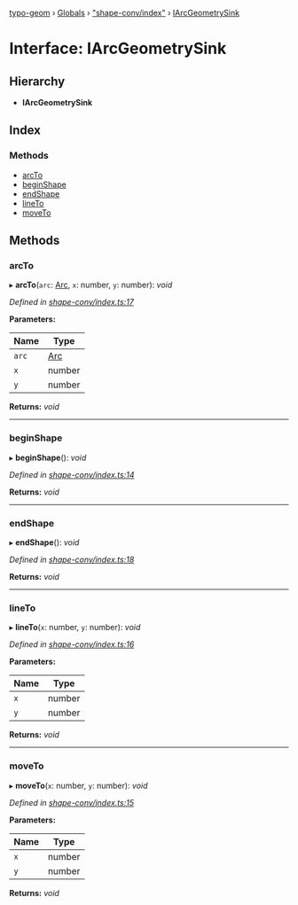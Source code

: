 [typo-geom](../README.md) › [Globals](../globals.md) › ["shape-conv/index"](../modules/_shape_conv_index_.md) › [IArcGeometrySink](_shape_conv_index_.iarcgeometrysink.md)

# Interface: IArcGeometrySink

## Hierarchy

* **IArcGeometrySink**

## Index

### Methods

* [arcTo](_shape_conv_index_.iarcgeometrysink.md#arcto)
* [beginShape](_shape_conv_index_.iarcgeometrysink.md#beginshape)
* [endShape](_shape_conv_index_.iarcgeometrysink.md#endshape)
* [lineTo](_shape_conv_index_.iarcgeometrysink.md#lineto)
* [moveTo](_shape_conv_index_.iarcgeometrysink.md#moveto)

## Methods

###  arcTo

▸ **arcTo**(`arc`: [Arc](../modules/_derivable_interface_.md#arc), `x`: number, `y`: number): *void*

*Defined in [shape-conv/index.ts:17](https://github.com/be5invis/typo-geom/blob/9ebaae4/src/shape-conv/index.ts#L17)*

**Parameters:**

Name | Type |
------ | ------ |
`arc` | [Arc](../modules/_derivable_interface_.md#arc) |
`x` | number |
`y` | number |

**Returns:** *void*

___

###  beginShape

▸ **beginShape**(): *void*

*Defined in [shape-conv/index.ts:14](https://github.com/be5invis/typo-geom/blob/9ebaae4/src/shape-conv/index.ts#L14)*

**Returns:** *void*

___

###  endShape

▸ **endShape**(): *void*

*Defined in [shape-conv/index.ts:18](https://github.com/be5invis/typo-geom/blob/9ebaae4/src/shape-conv/index.ts#L18)*

**Returns:** *void*

___

###  lineTo

▸ **lineTo**(`x`: number, `y`: number): *void*

*Defined in [shape-conv/index.ts:16](https://github.com/be5invis/typo-geom/blob/9ebaae4/src/shape-conv/index.ts#L16)*

**Parameters:**

Name | Type |
------ | ------ |
`x` | number |
`y` | number |

**Returns:** *void*

___

###  moveTo

▸ **moveTo**(`x`: number, `y`: number): *void*

*Defined in [shape-conv/index.ts:15](https://github.com/be5invis/typo-geom/blob/9ebaae4/src/shape-conv/index.ts#L15)*

**Parameters:**

Name | Type |
------ | ------ |
`x` | number |
`y` | number |

**Returns:** *void*
